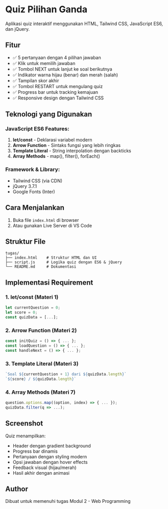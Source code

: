 # Quiz Pilihan Ganda

Aplikasi quiz interaktif menggunakan HTML, Tailwind CSS, JavaScript ES6, dan jQuery.

## Fitur

- ✅ 5 pertanyaan dengan 4 pilihan jawaban
- ✅ Klik untuk memilih jawaban
- ✅ Tombol NEXT untuk lanjut ke soal berikutnya
- ✅ Indikator warna hijau (benar) dan merah (salah)
- ✅ Tampilan skor akhir
- ✅ Tombol RESTART untuk mengulang quiz
- ✅ Progress bar untuk tracking kemajuan
- ✅ Responsive design dengan Tailwind CSS

## Teknologi yang Digunakan

### JavaScript ES6 Features:
1. **let/const** - Deklarasi variabel modern
2. **Arrow Function** - Sintaks fungsi yang lebih ringkas
3. **Template Literal** - String interpolation dengan backticks
4. **Array Methods** - map(), filter(), forEach()

### Framework & Library:
- Tailwind CSS (via CDN)
- jQuery 3.7.1
- Google Fonts (Inter)

## Cara Menjalankan

1. Buka file `index.html` di browser
2. Atau gunakan Live Server di VS Code

## Struktur File

```
tugas/
├── index.html    # Struktur HTML dan UI
├── script.js     # Logika quiz dengan ES6 & jQuery
└── README.md     # Dokumentasi
```

## Implementasi Requirement

### 1. let/const (Materi 1)
```javascript
let currentQuestion = 0;
let score = 0;
const quizData = [...];
```

### 2. Arrow Function (Materi 2)
```javascript
const initQuiz = () => { ... };
const loadQuestion = () => { ... };
const handleNext = () => { ... };
```

### 3. Template Literal (Materi 3)
```javascript
`Soal ${currentQuestion + 1} dari ${quizData.length}`
`${score} / ${quizData.length}`
```

### 4. Array Methods (Materi 7)
```javascript
question.options.map((option, index) => { ... });
quizData.filter(q => ...);
```

## Screenshot

Quiz menampilkan:
- Header dengan gradient background
- Progress bar dinamis
- Pertanyaan dengan styling modern
- Opsi jawaban dengan hover effects
- Feedback visual (hijau/merah)
- Hasil akhir dengan animasi

## Author

Dibuat untuk memenuhi tugas Modul 2 - Web Programming
